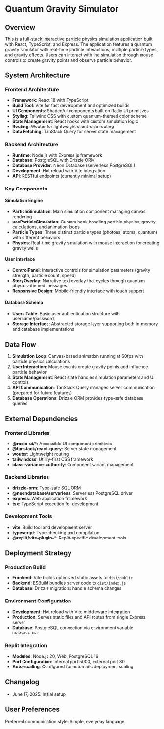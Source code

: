 # Quantum Gravity Simulator

## Overview

This is a full-stack interactive particle physics simulation application built with React, TypeScript, and Express. The application features a quantum gravity simulator with real-time particle interactions, multiple particle types, and gravity effects. Users can interact with the simulation through mouse controls to create gravity points and observe particle behavior.

## System Architecture

### Frontend Architecture
- **Framework**: React 18 with TypeScript
- **Build Tool**: Vite for fast development and optimized builds
- **UI Components**: Shadcn/ui components built on Radix UI primitives
- **Styling**: Tailwind CSS with custom quantum-themed color scheme
- **State Management**: React hooks with custom simulation logic
- **Routing**: Wouter for lightweight client-side routing
- **Data Fetching**: TanStack Query for server state management

### Backend Architecture
- **Runtime**: Node.js with Express.js framework
- **Database**: PostgreSQL with Drizzle ORM
- **Database Provider**: Neon Database (serverless PostgreSQL)
- **Development**: Hot reload with Vite integration
- **API**: RESTful endpoints (currently minimal setup)

### Key Components

#### Simulation Engine
- **ParticleSimulation**: Main simulation component managing canvas rendering
- **useParticleSimulation**: Custom hook handling particle physics, gravity calculations, and animation loops
- **Particle Types**: Three distinct particle types (photons, atoms, quantum) with different behaviors
- **Physics**: Real-time gravity simulation with mouse interaction for creating gravity wells

#### User Interface
- **ControlPanel**: Interactive controls for simulation parameters (gravity strength, particle count, speed)
- **StoryOverlay**: Narrative text overlay that cycles through quantum physics-themed messages
- **Responsive Design**: Mobile-friendly interface with touch support

#### Database Schema
- **Users Table**: Basic user authentication structure with username/password
- **Storage Interface**: Abstracted storage layer supporting both in-memory and database implementations

## Data Flow

1. **Simulation Loop**: Canvas-based animation running at 60fps with particle physics calculations
2. **User Interaction**: Mouse events create gravity points and influence particle behavior
3. **State Management**: React state handles simulation parameters and UI controls
4. **API Communication**: TanStack Query manages server communication (prepared for future features)
5. **Database Operations**: Drizzle ORM provides type-safe database queries

## External Dependencies

### Frontend Libraries
- **@radix-ui/***: Accessible UI component primitives
- **@tanstack/react-query**: Server state management
- **wouter**: Lightweight routing
- **tailwindcss**: Utility-first CSS framework
- **class-variance-authority**: Component variant management

### Backend Libraries
- **drizzle-orm**: Type-safe SQL ORM
- **@neondatabase/serverless**: Serverless PostgreSQL driver
- **express**: Web application framework
- **tsx**: TypeScript execution for development

### Development Tools
- **vite**: Build tool and development server
- **typescript**: Type checking and compilation
- **@replit/vite-plugin-***: Replit-specific development tools

## Deployment Strategy

### Production Build
- **Frontend**: Vite builds optimized static assets to `dist/public`
- **Backend**: ESBuild bundles server code to `dist/index.js`
- **Database**: Drizzle migrations handle schema changes

### Environment Configuration
- **Development**: Hot reload with Vite middleware integration
- **Production**: Serves static files and API routes from single Express server
- **Database**: PostgreSQL connection via environment variable `DATABASE_URL`

### Replit Integration
- **Modules**: Node.js 20, Web, PostgreSQL 16
- **Port Configuration**: Internal port 5000, external port 80
- **Auto-scaling**: Configured for automatic deployment scaling

## Changelog
- June 17, 2025. Initial setup

## User Preferences
Preferred communication style: Simple, everyday language.